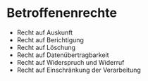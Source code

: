 # Betroffenenrechte
- Recht auf Auskunft
- Recht auf Berichtigung
- Recht auf Löschung
- Recht auf Datenübertragbarkeit
- Recht auf Widerspruch und Widerruf
- Recht auf Einschränkung der Verarbeitung